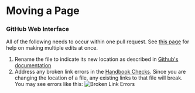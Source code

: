 # Moving a Page

### GitHub Web Interface

All of the following needs to occur within one pull request. See [this page](multiple-changes-single-pr.md) for help on making multiple edits at once.

1. Rename the file to indicate its new location as described in [Github's documentation](https://docs.github.com/en/repositories/working-with-files/managing-files/moving-a-file-to-a-new-location)
1. Address any broken link errors in the [Handbook Checks](handbook-check-failures.md#broken-link). Since you are changing the location of a file, any existing links to that file will break. You may see errors like this:
   ![Broken Link Errors](https://storage.googleapis.com/sourcegraph-assets/handbook/relocate-page-errors.png)
